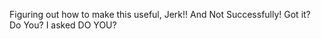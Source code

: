 Figuring out how to make this useful, Jerk!! And Not Successfully! Got it? Do You? I asked DO YOU?


